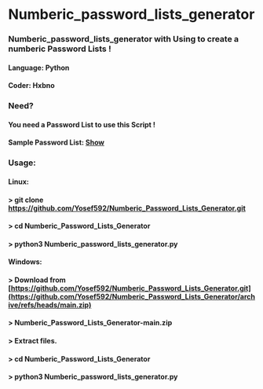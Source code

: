 # Numberic_password_lists_generator

### Numberic_password_lists_generator with Using to create a numberic Password Lists !

#### Language: Python
#### Coder: Hxbno

### Need?

#### You need a Password List to use this Script !
#### Sample Password List: [Show](https://github.com/Yosef592/Numberic_Password_Lists_Generator/blob/main/Example_5_digits.txt)

### Usage:

#### Linux:
#### > git clone https://github.com/Yosef592/Numberic_Password_Lists_Generator.git
#### > cd Numberic_Password_Lists_Generator
#### > python3 Numberic_password_lists_generator.py

#### Windows:
#### > Download from [https://github.com/Yosef592/Numberic_Password_Lists_Generator.git](https://github.com/Yosef592/Numberic_Password_Lists_Generator/archive/refs/heads/main.zip)
#### > Numberic_Password_Lists_Generator-main.zip
#### > Extract files.
#### > cd Numberic_Password_Lists_Generator
#### > python3 Numberic_password_lists_generator.py
